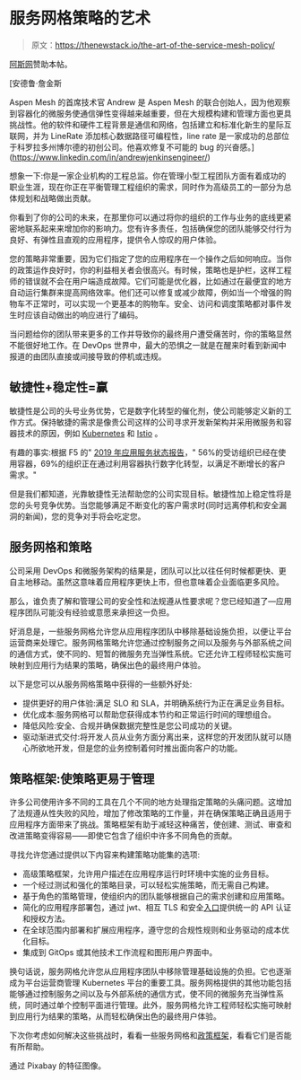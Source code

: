 # 服务网格策略的艺术

> 原文：<https://thenewstack.io/the-art-of-the-service-mesh-policy/>

[阿斯网](https://aspenmesh.io/)赞助本帖。

 [安德鲁·詹金斯

Aspen Mesh 的首席技术官 Andrew 是 Aspen Mesh 的联合创始人，因为他观察到容器化的微服务使通信弹性变得越来越重要，但在大规模构建和管理方面也更具挑战性。他的软件和硬件工程背景是通信和网络，包括建立和标准化新生的星际互联网，并为 LineRate 添加核心数据路径可编程性，line rate 是一家成功的总部位于科罗拉多州博尔德的初创公司。他喜欢修复不可能的 bug 的兴奋感。](https://www.linkedin.com/in/andrewjenkinsengineer/) 

想象一下:你是一家企业机构的工程总监。你在管理小型工程团队方面有着成功的职业生涯，现在你正在平衡管理工程组织的需求，同时作为高级员工的一部分为总体规划和战略做出贡献。

你看到了你的公司的未来，在那里你可以通过将你的组织的工作与业务的底线更紧密地联系起来来增加你的影响力。您有许多责任，包括确保您的团队能够交付行为良好、有弹性且直观的应用程序，提供令人惊叹的用户体验。

您的策略非常重要，因为它们指定了您的应用程序在一个操作之后如何响应。当你的政策运作良好时，你的利益相关者会很高兴。有时候，策略也是护栏，这样工程师的错误就不会在用户端造成故障。它们可能是优化器，比如通过在最便宜的地方自动运行集群来提高网络效率。他们还可以修复或减少故障，例如当一个增强的购物车不正常时，可以实现一个更基本的购物车。安全、访问和调度策略都对事件发生时应该自动做出的响应进行了编码。

当问题给你的团队带来更多的工作并导致你的最终用户遭受痛苦时，你的策略显然不能很好地工作。在 DevOps 世界中，最大的恐惧之一就是在醒来时看到新闻中报道的由团队直接或间接导致的停机或违规。

## 敏捷性+稳定性=赢

敏捷性是公司的头号业务优势，它是数字化转型的催化剂，使公司能够定义新的工作方式。保持敏捷的需求是像贵公司这样的公司寻求开发新架构并采用微服务和容器技术的原因，例如 [Kubernetes](https://kubernetes.io/) 和 [Istio](https://istio.io/) 。

有趣的事实:根据 F5 的" [2019 年应用服务状态报告](https://www.f5.com/state-of-application-services-report/interactive-report-2019)，" 56%的受访组织已经在使用容器，69%的组织正在通过利用容器执行数字化转型，以满足不断增长的客户需求。"

但是我们都知道，光靠敏捷性无法帮助您的公司实现目标。敏捷性加上稳定性将是您的头号竞争优势。当您能够满足不断变化的客户需求时(同时远离停机和安全漏洞的新闻)，您的竞争对手将会吃定您。

## 服务网格和策略

公司采用 DevOps 和微服务架构的结果是，团队可以比以往任何时候都更快、更自主地移动。虽然这意味着应用程序更快上市，但也意味着企业面临更多风险。

那么，谁负责了解和管理公司的安全性和法规遵从性要求呢？您已经知道了—应用程序团队可能没有经验或意愿来承担这一负担。

好消息是，一些服务网格允许您从应用程序团队中移除基础设施负担，以便让平台运营商来处理它。服务网格策略允许您通过控制服务之间以及服务与外部系统之间的通信方式，使不同的、短暂的微服务充当弹性系统。它还允许工程师轻松实施可映射到应用行为结果的策略，确保出色的最终用户体验。

以下是您可以从服务网格策略中获得的一些额外好处:

*   提供更好的用户体验:满足 SLO 和 SLA，并明确系统行为正在满足业务目标。
*   优化成本:服务网格可以帮助您获得成本节约和正常运行时间的理想组合。
*   降低风险:安全、合规并确保数据完整性是您公司成功的关键。
*   驱动渐进式交付:将开发人员从业务方面分离出来，这样您的开发团队就可以随心所欲地开发，但是您的业务控制着何时推出面向客户的功能。

## 策略框架:使策略更易于管理

许多公司使用许多不同的工具在几个不同的地方处理指定策略的头痛问题。这增加了法规遵从性失败的风险，增加了修改策略的工作量，并在确保策略正确且适用于应用程序方面带来了挑战。策略框架有助于减轻这种痛苦，使创建、测试、审查和改进策略变得容易——即使它包含了组织中许多不同角色的贡献。

寻找允许您通过提供以下内容来构建策略功能集的选项:

*   高级策略框架，允许用户描述在应用程序运行时环境中实施的业务目标。
*   一个经过测试和强化的策略目录，可以轻松实施策略，而无需自己构建。
*   基于角色的策略管理，使组织内的团队能够根据自己的需求创建和应用策略。
*   简化的应用程序部署包，通过 jwt、相互 TLS 和安全[入口](https://kubernetes.io/docs/concepts/services-networking/ingress/)提供统一的 API 认证和授权方法。
*   在全球范围内部署和扩展应用程序，遵守您的合规性规则和业务驱动的成本优化目标。
*   集成到 GitOps 或其他技术工作流程和图形用户界面中。

换句话说，服务网格允许您从应用程序团队中移除管理基础设施的负担。它也逐渐成为平台运营商管理 Kubernetes 平台的重要工具。服务网格提供的其他功能包括能够通过控制服务之间以及与外部系统的通信方式，使不同的微服务充当弹性系统，同时通过单个控制平面进行管理。此外，服务网格允许工程师轻松实施可映射到应用行为结果的策略，从而轻松确保出色的最终用户体验。

下次你考虑如何解决这些挑战时，看看一些服务网格和[政策框架](https://aspenmesh.io/why-is-policy-hard/)，看看它们是否能有所帮助。

通过 Pixabay 的特征图像。

<svg xmlns:xlink="http://www.w3.org/1999/xlink" viewBox="0 0 68 31" version="1.1"><title>Group</title> <desc>Created with Sketch.</desc></svg>